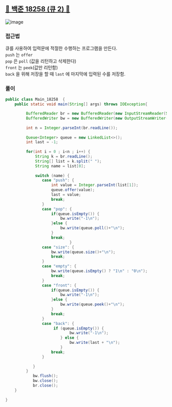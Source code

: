 ##   <a href="https://www.acmicpc.net/problem/18258">📖 백준 18258 (큐 2) 📖</a>

![image](https://github.com/user-attachments/assets/5444098e-3324-452d-a3dd-990e0db4ac70)

### 접근법

큐를 사용하여 입력문에 적절한 수행하는 프로그램을 만든다.<br>
`push` 는 `offer` <br>
`pop` 은 `poll` (값을 리턴하고 삭제한다) <br>
`front` 는 `peek`(값만 리턴함) <br>
`back` 을 위해  저장을 할 때 `last` 에 마지막에 입력된 수를 저장함. <br>

### 풀이

```java
public class Main_18258  {
	public static void main(String[] args) throws IOException{

		 BufferedReader br = new BufferedReader(new InputStreamReader(System.in));
	     BufferedWriter bw = new BufferedWriter(new OutputStreamWriter(System.out));
	        
	     int n = Integer.parseInt(br.readLine());
	     
	     Queue<Integer> queue = new LinkedList<>();
	     int last = -1;
	     
	     for(int i = 0 ; i<n ; i++) {
	    	 String k = br.readLine();
	    	 String[] list = k.split(" ");
	    	 String name = list[0];
	    	 
	    	 switch (name) {
				case "push": {
					int value = Integer.parseInt(list[1]);
					queue.offer(value);
					last = value;
					break;
				}
				case "pop": {
					if(queue.isEmpty()) {
						bw.write("-1\n");
					}else {
						bw.write(queue.poll()+"\n");
					}
					break;
							}
				case "size": {
					bw.write(queue.size()+"\n");
					break;
				}
				case "empty": {
					bw.write(queue.isEmpty() ? "1\n" : "0\n");
					break;
				}
				case "front": {
					if(queue.isEmpty()) {
						bw.write("-1\n");
					}else {
						bw.write(queue.peek()+"\n");
					}
					break;
				}
				case "back": {
					 if (queue.isEmpty()) {
	                        bw.write("-1\n");
	                    } else {
	                        bw.write(last + "\n");
	                    }
					break;
				}
				
			}
	     }
			bw.flush();
			bw.close();
			br.close();
    }
	
}
```
